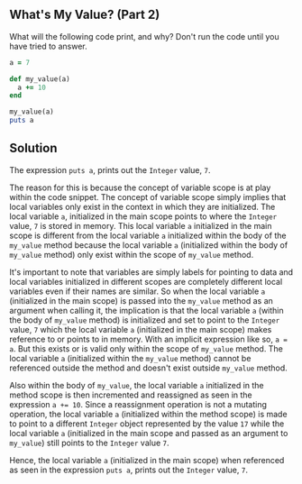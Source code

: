 ## What's My Value? (Part 2)
What will the following code print, and why? Don't run the code until you have tried to answer.
```ruby
a = 7

def my_value(a)
  a += 10
end

my_value(a)
puts a
```
## Solution
The expression `puts a`, prints out the `Integer` value, `7`.

The reason for this is because the concept of variable scope is at play within the code snippet. The concept of variable scope simply implies that local variables only exist in the context in which they are initialized. The local variable `a`, initialized in the main scope points to where the `Integer` value, `7` is stored in memory. This local variable `a` initialized in the main scope is different from the local variable `a` initialized within the body of the `my_value` method because the local variable `a` (initialized within the body of `my_value` method) only exist within the scope of `my_value` method.

It's important to note that variables are simply labels for pointing to data and local variables initialized in different scopes are completely different local variables even if their names are similar. So when the local variable `a` (initialized in the main scope) is passed into the `my_value` method as an argument when calling it, the implication is that the local variable `a` (within the body of `my_value` method) is initialized and set to point to the `Integer` value, `7` which the local variable `a` (initialized in the main scope) makes reference to or points to in memory. With an implicit expression like so, `a = a`. But this exists or is valid only within the scope of `my_value` method. The local variable `a` (initialized within the `my_value` method) cannot be referenced outside the method and doesn't exist outside `my_value` method.

Also within the body of `my_value`, the local variable `a` initialized in the method scope is then incremented and reassigned as seen in the expression `a += 10`. Since a reassignment operation is not a mutating operation, the local variable `a` (initialized within the method scope) is made to point to a different `Integer` object represented by the value `17` while the local variable `a` (initialized in the main scope and passed as an argument to `my_value`) still points to the `Integer` value `7`.

Hence, the local variable `a` (initialized in the main scope) when referenced as seen in the expression `puts a`, prints out the `Integer` value, `7`.